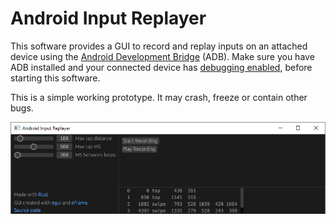 # Android Input Replayer
This software provides a GUI to record and replay inputs on an attached device using the [Android Development Bridge](https://developer.android.com/studio/command-line/adb) (ADB).
Make sure you have ADB installed and your connected device has [debugging enabled](https://developer.android.com/studio/command-line/adb#Enabling), before starting this software.

This is a simple working prototype. It may crash, freeze or contain other bugs.

![User Interface](./docs/ui.png "User Interface")